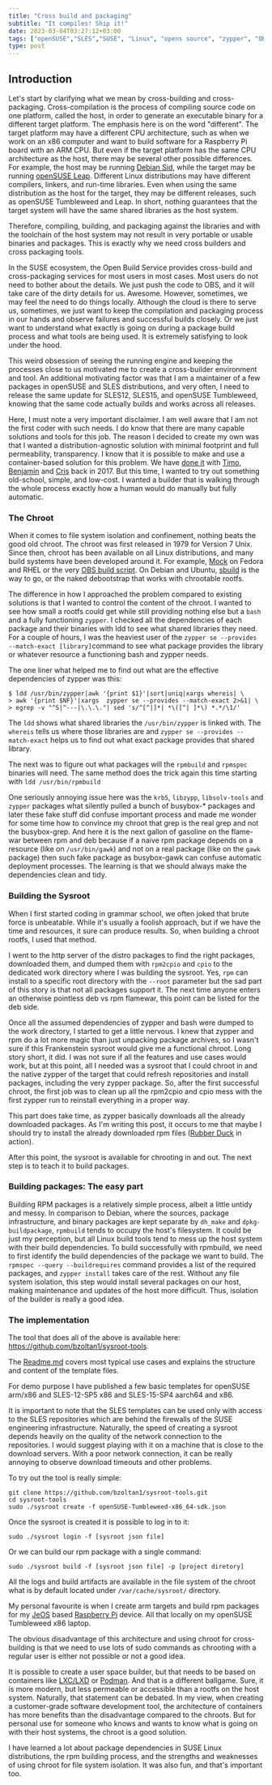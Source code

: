 ```yaml
---
title: "Cross build and packaging"
subtitle: "It compiles! Ship it!"
date: 2023-03-04T03:27:12+03:00
tags: ["openSUSE","SLES","SUSE", "Linux", "opens source", "zypper", "OBS", "developer tools"]
type: post
---
```


## Introduction

Let's start by clarifying what we mean by cross-building and cross-packaging. Cross-compilation is the process of compiling source code on one platform, called the host, in order to generate an executable binary for a different target platform. The emphasis here is on the word "different". The target platform may have a different CPU architecture, such as when we work on an x86 computer and want to build software for a Raspberry Pi board with an ARM CPU. But even if the target platform has the same CPU architecture as the host, there may be several other possible differences. For example, the host may be running [Debian Sid](https://wiki.debian.org/DebianUnstable), while the target may be running [openSUSE Leap](https://www.opensuse.org/#Leap). Different Linux distributions may have different compilers, linkers, and run-time libraries. Even when using the same distribution as the host for the target, they may be different releases, such as openSUSE Tumbleweed and Leap. In short, nothing guarantees that the target system will have the same shared libraries as the host system.


Therefore, compiling, building, and packaging against the libraries and with the toolchain of the host system may not result in very portable or usable binaries and packages. This is exactly why we need cross builders and cross packaging tools.


In the SUSE ecosystem, the Open Build Service provides cross-build and cross-packaging services for most users in most cases. Most users do not need to bother about the details. We just push the code to OBS, and it will take care of the dirty details for us. Awesome. However, sometimes, we may feel the need to do things locally. Although the cloud is there to serve us, sometimes, we just want to keep the compilation and packaging process in our hands and observe failures and successful builds closely. Or we just want to understand what exactly is going on during a package build process and what tools are being used. It is extremely satisfying to look under the hood.


This weird obsession of seeing the running engine and keeping the processes close to us motivated me to create a cross-builder environment and tool. An additional motivating factor was that I am a maintainer of a few packages in openSUSE and SLES distributions, and very often, I need to release the same update for SLES12, SLES15, and openSUSE Tumbleweed, knowing that the same code actually builds and works across all releases.


Here, I must note a very important disclaimer. I am well aware that I am not the first coder with such needs. I do know that there are many capable solutions and tools for this job. The reason I decided to create my own was that I wanted a distribution-agnostic solution with minimal footprint and full permeability, transparency. I know that it is possible to make and use a container-based solution for this problem. We have [done it](https://launchpad.net/~ubuntu-sdk-team/+archive/ubuntu/tools-development) with [Timo](https://github.com/tjyrinki), [Benjamin](https://github.com/bzeller) and [Cris](https://kalikiana.gitlab.io/) back in 2017. But this time, I wanted to try out something old-school, simple, and low-cost. I wanted a builder that is walking through the whole process exactly how a human would do manually but fully automatic.


### The Chroot
When it comes to file system isolation and confinement, nothing beats the good old chroot. The chroot was first released in 1979 for Version 7 Unix. Since then, chroot has been available on all Linux distributions, and many build systems have been developed around it. For example, [Mock](https://rpm-software-management.github.io/mock/) on Fedora and RHEL  or the very [OBS build script](https://github.com/openSUSE/obs-build/blob/master/build). On Debian and Ubuntu, [sbuild](https://packages.debian.org/search?keywords=sbuild) is the way to go, or the naked debootstrap that works with chrootable rootfs.


The difference in how I approached the problem compared to existing solutions is that I wanted to control the content of the chroot. I wanted to see how small a rootfs could get while still providing nothing else but a `bash` and a fully functioning `zypper`. I checked all the dependencies of each package and their binaries with ldd to see what shared libraries they need. For a couple of hours, I was the heaviest user of the `zypper se --provides --match-exact [library]`command to see what package provides the library or whatever resource a functioning bash and zypper needs.


The one liner what helped me to find out what are the effective dependencies of zypper was this:
```
$ ldd /usr/bin/zypper|awk '{print $1}'|sort|uniq|xargs whereis| \
> awk '{print $NF}'|xargs  zypper se --provides --match-exact 2>&1| \
> egrep -v "^S|^---|\.\.\."| sed 's/^[^|]*| *\([^| ]*\) *.*/\1/'
```

The `ldd` shows what shared libraries the `/usr/bin/zypper` is linked with. The `whereis` tells us where those libraries are and `zypper se --provides --match-exact` helps us to find out what exact package provides that shared library.

The next was to figure out what packages will the `rpmbuild` and `rpmspec` binaries will need. The same method does the trick again this time starting with `ldd /usr/bin/rpmbuild`

One seriously annoying issue here was the `krb5`, `libzypp`, `libsolv-tools` and `zypper` packages what silently pulled a bunch of busybox-* packages and later these fake stuff did confuse important process and made me wonder for some time how to convince my chroot that grep is the real grep and not the busybox-grep. And here it is the next gallon of gasoline on the flame-war between rpm and deb because if a naive rpm package depends on a resource (like on `/usr/bin/gawk`) and not on a real package (like on the `gawk` package) then such fake package as busybox-gawk can confuse automatic deployment processes. The learning is that we should always make the dependencies clean and tidy.


### Building the Sysroot
When I first started coding in grammar school, we often joked that brute force is unbeatable. While it's usually a foolish approach, but if we have the time and resources, it sure can produce results. So, when building a chroot rootfs, I used that method.


I went to the http server of the distro packages to find the right packages, downloaded them, and dumped them with `rpm2cpio` and `cpio` to the dedicated work directory where I was building the sysroot. Yes, `rpm` can install to a specific root directory with the `--root` parameter but the sad part of this story is that not all packages support it. The next time anyone enters an otherwise pointless deb vs rpm flamewar, this point can be listed for the deb side.


Once all the assumed dependencies of zypper and bash were dumped to the work directory, I started to get a little nervous. I knew that zypper and rpm do a lot more magic than just unpacking package archives, so I wasn't sure if this Frankenstein sysroot would give me a functional chroot. Long story short, it did. I was not sure if all the features and use cases would work, but at this point, all I needed was a sysroot that I could chroot in and the native zypper of the target that could refresh repositories and install packages, including the very zypper package. So, after the first successful chroot, the first job was to clean up all the rpm2cpio and cpio mess with the first zypper run to reinstall everything in a proper way.


This part does take time, as zypper basically downloads all the already downloaded packages. As I'm writing this post, it occurs to me that maybe I should try to install the already downloaded rpm files ([Rubber Duck](https://en.wikipedia.org/wiki/Rubber_duck_debugging) in action).


After this point, the sysroot is available for chrooting in and out. The next step is to teach it to build packages.

### Building packages: The easy part

Building RPM packages is a relatively simple process, albeit a little untidy and messy. In comparison to Debian, where the sources, package infrastructure, and binary packages are kept separate by `dh_make` and `dpkg-buildpackage`, `rpmbuild` tends to occupy the host's filesystem. It could be just my perception, but all Linux build tools tend to mess up the host system with their build dependencies. To build successfully with rpmbuild, we need to first identify the build dependencies of the package we want to build. The `rpmspec --query --buildrequires` command provides a list of the required packages, and `zypper install` takes care of the rest. Without any file system isolation, this step would install several packages on our host, making maintenance and updates of the host more difficult. Thus, isolation of the builder is really a good idea.

### The implementation

The tool that does all of the above is available here: https://github.com/bzoltan1/sysroot-tools.


The [Readme.md](https://github.com/bzoltan1/sysroot-tools#readme) covers most typical use cases and explains the structure and content of the template files.


For demo purpose I have published a few basic templates for openSUSE arm/x86 and SLES-12-SP5 x86 and SLES-15-SP4 aarch64 and x86.


It is important to note that the SLES templates can be used only with access to the SLES repositories which are behind the firewalls of the SUSE engineering infrastructure. Naturally, the speed of creating a sysroot depends heavily on the quality of the network connection to the repositories. I would suggest playing with it on a machine that is close to the download servers. With a poor network connection, it can be really annoying to observe download timeouts and other problems.


To try out the tool is really simple:
```
git clone https://github.com/bzoltan1/sysroot-tools.git
cd sysroot-tools
sudo ./sysroot create -f openSUSE-Tumbleweed-x86_64-sdk.json
```

Once the sysroot is created it is possible to log in to it:

```
sudo ./sysroot login -f [sysroot json file]
```

Or we can build our rpm package with a single command:
```
sudo ./sysroot build -f [sysroot json file] -p [project diretory]
```

All the logs and build artifacts are available in the file system of the chroot what is by default located under `/var/cache/sysroot/` directory.
  
  
My personal favourite is when I create arm targets and build rpm packages for my [JeOS](https://www.suse.com/products/server/jeos/) based [Raspberry Pi](https://www.raspberrypi.org/) device. All that locally on my openSUSE Tumbleweed x86 laptop.
  
  
The obvious disadvantage of this architecture and using chroot for cross-building is that we need to use lots of sudo commands as chrooting with a regular user is either not possible or not a good idea.
  
  
It is possible to create a user space builder, but that needs to be based on containers like [LXC/LXD](https://linuxcontainers.org/lxd/) or [Podman](https://podman.io/). And that is a different ballgame. Sure, it is more modern, but less permeable or accessible than a rootfs on the host system. Naturally, that statement can be debated. In my view, when creating a customer-grade software development tool, the architecture of containers has more benefits than the disadvantage compared to the chroots. But for personal use for someone who knows and wants to know what is going on with their host systems, the chroot is a good solution.
  
  
I have learned a lot about package dependencies in SUSE Linux distributions, the rpm building process, and the strengths and weaknesses of using chroot for file system isolation. It was also fun, and that's important too.
